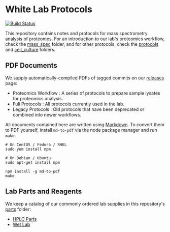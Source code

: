 # White Lab Protocols

[![Build Status](https://img.shields.io/travis/white-lab/protocols.svg)](https://travis-ci.org/white-lab/protocols)


This repository contains notes and protocols for mass spectrometry analysis of
proteomes. For an introduction to our lab's proteomics workflow, check the
[mass_spec](mass_spec) folder, and for other protocols, check
the [protocols](protocols) and [cell_culture](cell_culture) folders.

## PDF Documents

We supply automatically-compiled PDFs of tagged commits on our
[releases](https://github.com/white-lab/protocols/releases/latest) page:

  * Proteomics Workflow : A series of protocols to prepare sample lysates for proteomics analysis.
  * Full Protocols : All protocols currently used in the lab.
  * Legacy Protocols : Old protocols that have been deprecated or combined into newer workflows.

All documents contained here are written using
[Markdown](https://daringfireball.net/projects/markdown/). To convert them to
PDF yourself, install `md-to-pdf` via the node package manager and run
`make`:

```
# On CentOS / Fedora / RHEL
sudo yum install npm

# On Debian / Ubuntu
sudo apt-get install npm

npm install -g md-to-pdf
make
```

## Lab Parts and Reagents

We keep a catalog of our commonly ordered lab supplies in this repository's [parts](parts) folder:

  * [HPLC Parts](parts/HPLC.md)
  * [Wet Lab](parts/Wet_Lab.md)
